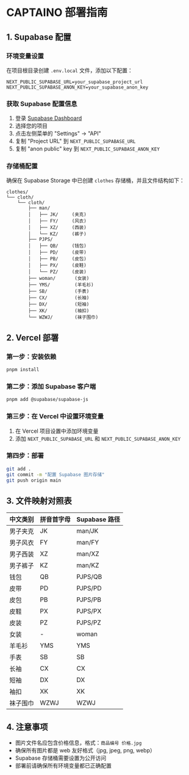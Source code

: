 # CAPTAINO 部署指南

## 1. Supabase 配置

### 环境变量设置

在项目根目录创建 `.env.local` 文件，添加以下配置：

```env
NEXT_PUBLIC_SUPABASE_URL=your_supabase_project_url
NEXT_PUBLIC_SUPABASE_ANON_KEY=your_supabase_anon_key
```

### 获取 Supabase 配置信息

1. 登录 [Supabase Dashboard](https://app.supabase.com)
2. 选择您的项目
3. 点击左侧菜单的 "Settings" → "API"
4. 复制 "Project URL" 到 `NEXT_PUBLIC_SUPABASE_URL`
5. 复制 "anon public" key 到 `NEXT_PUBLIC_SUPABASE_ANON_KEY`

### 存储桶配置

确保在 Supabase Storage 中已创建 `clothes` 存储桶，并且文件结构如下：

```
clothes/
└── cloth/
    └── cloth/
        ├── man/
        │   ├── JK/     (夹克)
        │   ├── FY/     (风衣)
        │   ├── XZ/     (西装)
        │   └── KZ/     (裤子)
        ├── PJPS/
        │   ├── QB/     (钱包)
        │   ├── PD/     (皮带)
        │   ├── PB/     (皮包)
        │   ├── PX/     (皮鞋)
        │   └── PZ/     (皮装)
        ├── woman/       (女装)
        ├── YMS/         (羊毛衫)
        ├── SB/          (手表)
        ├── CX/          (长袖)
        ├── DX/          (短袖)
        ├── XK/          (袖扣)
        └── WZWJ/        (袜子围巾)
```

## 2. Vercel 部署

### 第一步：安装依赖

```bash
pnpm install
```

### 第二步：添加 Supabase 客户端

```bash
pnpm add @supabase/supabase-js
```

### 第三步：在 Vercel 中设置环境变量

1. 在 Vercel 项目设置中添加环境变量
2. 添加 `NEXT_PUBLIC_SUPABASE_URL` 和 `NEXT_PUBLIC_SUPABASE_ANON_KEY`

### 第四步：部署

```bash
git add .
git commit -m "配置 Supabase 图片存储"
git push origin main
```

## 3. 文件映射对照表

| 中文类别 | 拼音首字母 | Supabase 路径 |
| -------- | ---------- | ------------- |
| 男子夹克 | JK         | man/JK        |
| 男子风衣 | FY         | man/FY        |
| 男子西装 | XZ         | man/XZ        |
| 男子裤子 | KZ         | man/KZ        |
| 钱包     | QB         | PJPS/QB       |
| 皮带     | PD         | PJPS/PD       |
| 皮包     | PB         | PJPS/PB       |
| 皮鞋     | PX         | PJPS/PX       |
| 皮装     | PZ         | PJPS/PZ       |
| 女装     | -          | woman         |
| 羊毛衫   | YMS        | YMS           |
| 手表     | SB         | SB            |
| 长袖     | CX         | CX            |
| 短袖     | DX         | DX            |
| 袖扣     | XK         | XK            |
| 袜子围巾 | WZWJ       | WZWJ          |

## 4. 注意事项

- 图片文件名应包含价格信息，格式：`商品编号 价格.jpg`
- 确保所有图片都是 web 友好格式（jpg, jpeg, png, webp）
- Supabase 存储桶需要设置为公开访问
- 部署前请确保所有环境变量都已正确配置
